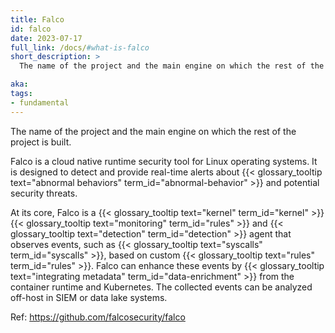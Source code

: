 ```yaml
---
title: Falco
id: falco
date: 2023-07-17
full_link: /docs/#what-is-falco
short_description: >
  The name of the project and the main engine on which the rest of the project is built.

aka:
tags:
- fundamental
---
```

The name of the project and the main engine on which the rest of the project is built.

<!--more--> 
Falco is a cloud native runtime security tool for Linux operating systems. It is designed to detect and provide real-time alerts about {{< glossary_tooltip text="abnormal behaviors" term_id="abnormal-behavior" >}} and potential security threats.

At its core, Falco is a {{< glossary_tooltip text="kernel" term_id="kernel" >}} {{< glossary_tooltip text="monitoring" term_id="rules" >}} and {{< glossary_tooltip text="detection" term_id="detection" >}} agent that observes events, such as {{< glossary_tooltip text="syscalls" term_id="syscalls" >}}, based on custom {{< glossary_tooltip text="rules" term_id="rules" >}}. Falco can enhance these events by {{< glossary_tooltip text="integrating metadata" term_id="data-enrichment" >}} from the container runtime and Kubernetes. The collected events can be analyzed off-host in SIEM or data lake systems.

Ref: https://github.com/falcosecurity/falco
